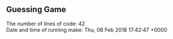 ## Guessing Game
The number of lines of code: 42
<br>
Date and time of running make: Thu, 08 Feb 2018 17:42:47 +0000
